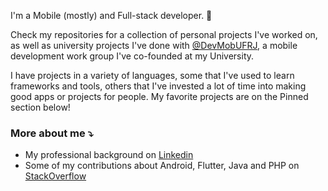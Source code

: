 I'm a Mobile (mostly) and Full-stack developer. 📱

Check my repositories for a collection of personal projects I've worked on, as well as university projects I've done with [@DevMobUFRJ](https://github.com/devmobufrj), a mobile development work group I've co-founded at my University.

I have projects in a variety of languages, some that I've used to learn frameworks and tools, others that I've invested a lot of time into making good apps or projects for people. My favorite projects are on the Pinned section below! 

### More about me ⤵️

- My professional background on [Linkedin](https://www.linkedin.com/in/georgerappel/)
- Some of my contributions about Android, Flutter, Java and PHP on [StackOverflow](https://stackoverflow.com/users/3758439/george)

